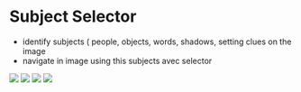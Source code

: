 # Subject Selector

- identify subjects ( people, objects, words, shadows, setting clues on the image
- navigate in image using this subjects avec selector

![](http://banc.g-u-i.net/thumbs/31b7f156c8c7e55142654583234e5c6c.900.0.0.0.0.100.png)
![](http://banc.g-u-i.net/thumbs/f22607a8450666d0aa61f069c1fe675e.900.0.0.0.0.100.png)
![](http://banc.g-u-i.net/thumbs/6423f0702d22adf7f195583f85c37c86.900.0.0.0.0.100.png)
![](http://banc.g-u-i.net/thumbs/679b65de9fe62e940de3cbd4800c40a7.900.0.0.0.0.100.png)

